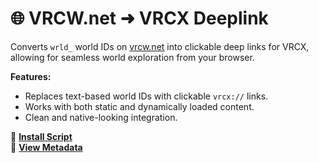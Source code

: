 # 🌐 VRCW.net ➜ VRCX Deeplink

Converts `wrld_` world IDs on [vrcw.net](https://vrcw.net) into clickable deep links for VRCX, allowing for seamless world exploration from your browser.

**Features:**
- Replaces text-based world IDs with clickable `vrcx://` links.
- Works with both static and dynamically loaded content.
- Clean and native-looking integration.

🔗 [**Install Script**](https://raw.githubusercontent.com/BenjiThatFoxGuy/userscripts/main/vrcw.net/vrcw.net.user.js)  
🧠 [**View Metadata**](https://raw.githubusercontent.com/BenjiThatFoxGuy/userscripts/main/vrcw.net/vrcw.net.meta.js)
